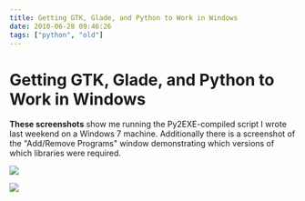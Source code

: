 ```yaml
---
title: Getting GTK, Glade, and Python to Work in Windows
date: 2010-06-28 09:46:26
tags: ["python", "old"]
---
```


# Getting GTK, Glade, and Python to Work in Windows

__These screenshots__ show me running the Py2EXE-compiled script I wrote last weekend on a Windows 7 machine. Additionally there is a screenshot of the "Add/Remove Programs" window demonstrating which versions of which libraries were required.

<div class="text-center img-border">

[![](https://swharden.com/static/2010/06/28/glade_exe_thumb.jpg)](https://swharden.com/static/2010/06/28/glade_exe.png)

[![](https://swharden.com/static/2010/06/28/needToInstall_thumb.jpg)](https://swharden.com/static/2010/06/28/needToInstall.png)

</div>

